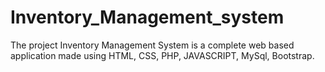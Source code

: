 # Inventory_Management_system
The project Inventory Management System is a complete web based application made using HTML, CSS, PHP, JAVASCRIPT, MySql,  Bootstrap.

